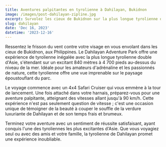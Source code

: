 ```yaml
---
title: Aventures palpitantes en tyrolienne à Dahilayan, Bukidnon
image: /images/post-dahilayan-zipline.jpg
excerpt: Survolez les cieux de Bukidnon sur la plus longue tyrolienne double d'Asie !
slug: dahilayan
date: 'Dec 16, 2023'
datetime: '2023-12-16'
---
```


Ressentez le frisson du vent contre votre visage en vous envolant dans les cieux de Bukidnon, aux Philippines. Le Dahilayan Adventure Park offre une expérience de tyrolienne inégalée avec la plus longue tyrolienne double d'Asie, s'étendant sur un excitant 840 mètres à 4 700 pieds au-dessus du niveau de la mer. Idéale pour les amateurs d'adrénaline et les passionnés de nature, cette tyrolienne offre une vue imprenable sur le paysage époustouflant du parc.

Le voyage commence avec un 4x4 Safari Cruiser qui vous emmène à la tour de lancement. Une fois attaché dans votre harnais, préparez-vous pour une aventure palpitante, atteignant des vitesses allant jusqu'à 90 km/h. Cette expérience n'est pas seulement question de vitesse ; c'est une occasion unique de témoigner de la beauté à couper le souffle de la verdure luxuriante de Dahilayan et de son temps frais et brumeux.

Terminez votre aventure avec un sentiment de réussite satisfaisant, ayant conquis l'une des tyroliennes les plus excitantes d'Asie. Que vous voyagiez seul ou avec des amis et votre famille, la tyrolienne de Dahilayan promet une expérience inoubliable.